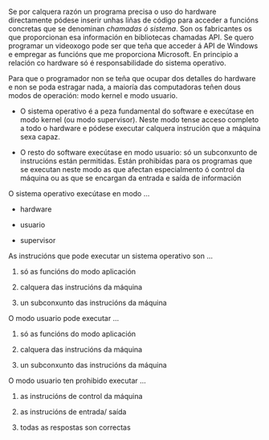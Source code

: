 Se por calquera razón un programa precisa o uso do hardware directamente
pódese inserir unhas liñas de código para acceder a funcións concretas
que se denominan *chamadas ó sistema*. Son os fabricantes os que
proporcionan esa información en bibliotecas chamadas API. Se quero
programar un videoxogo pode ser que teña que acceder á API de Windows e
empregar as funcións que me proporciona Microsoft. En principio a
relación co hardware só é responsabilidade do sistema operativo.

Para que o programador non se teña que ocupar dos detalles do hardware e
non se poda estragar nada, a maioría das computadoras teñen dous modos
de operación: modo kernel e modo usuario.

-   O sistema operativo é a peza fundamental do software e execútase en
    modo kernel (ou modo supervisor). Neste modo tense acceso completo a
    todo o hardware e pódese executar calquera instrución que a máquina
    sexa capaz.

-   O resto do software execútase en modo usuario: só un subconxunto de
    instrucións están permitidas. Están prohibidas para os programas que
    se executan neste modo as que afectan especialmento ó control da
    máquina ou as que se encargan da entrada e saída de información

<span>O sistema operativo execútase en modo …</span>

-   hardware

-   usuario

-   supervisor

<span>As instrucións que pode executar un sistema operativo son …</span>

1.  só as funcións do modo aplicación

2.  calquera das instrucións da máquina

3.  un subconxunto das instrucións da máquina

<span>O modo usuario pode executar …</span>

1.  só as funcións do modo aplicación

2.  calquera das instrucións da máquina

3.  un subconxunto das instrucións da máquina

<span>O modo usuario ten prohibido executar …</span>

1.  as instrucións de control da máquina

2.  as instrucións de entrada/ saída

3.  todas as respostas son correctas


